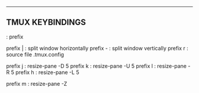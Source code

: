 -----------------

TMUX KEYBINDINGS
-----------------

<C-a> : prefix

prefix | : split window horizontally
prefix - : split window vertically
prefix r : source file .tmux.config

prefix j : resize-pane -D 5
prefix k : resize-pane -U 5
prefix l : resize-pane -R 5
prefix h : resize-pane -L 5

prefix m : resize-pane -Z
